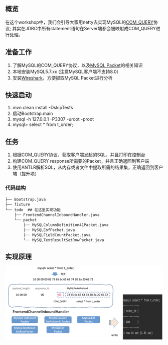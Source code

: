 ## 概览

在这个workshop中，我们会引导大家用netty去实现MySQL的[COM_QUERY](https://dev.mysql.com/doc/internals/en/com-query.html)协议;
其实在JDBC中所有statement语句在Server端都会被映射成COM_QUERY进行处理。

## 准备工作
1. 了解MySQL的COM_QUERY协议，以及[MySQL Packet](https://dev.mysql.com/doc/internals/en/mysql-packet.html)的相关知识
2. 本地安装MySQL5.7.xx (注意MySQL客户端不支持8.0）
3. 安装[Wireshark](https://www.wireshark.org/download.html)，方便抓取MySQL Packet进行分析

## 快速启动

1. mvn clean install -DskipTests
2. 启动Bootstrap.main
3. mysql -h 127.0.0.1 -P3307 -uroot -proot
4. mysql> select * from t_order;

## 任务

1. 根据COM_QUERY协议，获取客户端发起的SQL，并且打印在控制台
2. 构建COM_QUERY response所需要的Packet，并且正确返回到客户端
3. 使用ANTLR解析SQL，从内存或者文件中提取所需的结果集，正确返回到客户端（提升项）

### 代码结构

```
├── Bootstrap.java
├── fixture
└── todo  ## 在这里实现功能
    ├── FrontendChannelInboundHandler.java
    └── packet
        ├── MySQLColumnDefinition41Packet.java
        ├── MySQLEofPacket.java
        ├── MySQLFieldCountPacket.java
        └── MySQLTextResultSetRowPacket.java
```

## 实现原理

![实现原理](wk-proxy-principle.png)
